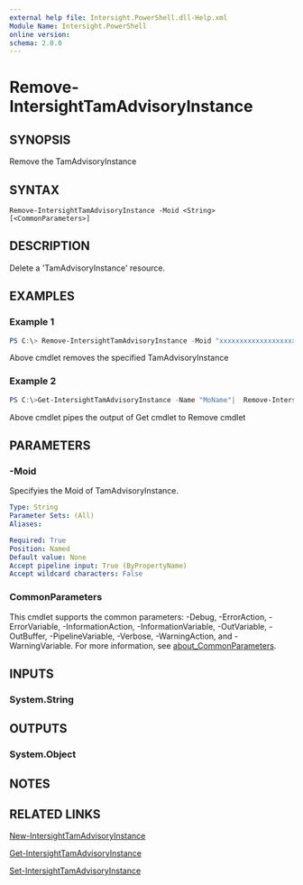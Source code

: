 ```yaml
---
external help file: Intersight.PowerShell.dll-Help.xml
Module Name: Intersight.PowerShell
online version:
schema: 2.0.0
---
```


# Remove-IntersightTamAdvisoryInstance

## SYNOPSIS
Remove the TamAdvisoryInstance

## SYNTAX

```
Remove-IntersightTamAdvisoryInstance -Moid <String> [<CommonParameters>]
```

## DESCRIPTION
Delete a &apos;TamAdvisoryInstance&apos; resource.

## EXAMPLES

### Example 1
```powershell
PS C:\> Remove-IntersightTamAdvisoryInstance -Moid "xxxxxxxxxxxxxxxxxxxxxxxxxxx"
```
Above cmdlet removes the specified TamAdvisoryInstance 

### Example 2
```powershell
PS C:\>Get-IntersightTamAdvisoryInstance -Name "MoName"|  Remove-IntersightTamAdvisoryInstance
```
Above cmdlet pipes the output of Get cmdlet to Remove cmdlet

## PARAMETERS

### -Moid
Specifyies the Moid of TamAdvisoryInstance.

```yaml
Type: String
Parameter Sets: (All)
Aliases:

Required: True
Position: Named
Default value: None
Accept pipeline input: True (ByPropertyName)
Accept wildcard characters: False
```

### CommonParameters
This cmdlet supports the common parameters: -Debug, -ErrorAction, -ErrorVariable, -InformationAction, -InformationVariable, -OutVariable, -OutBuffer, -PipelineVariable, -Verbose, -WarningAction, and -WarningVariable. For more information, see [about_CommonParameters](http://go.microsoft.com/fwlink/?LinkID=113216).

## INPUTS

### System.String

## OUTPUTS

### System.Object
## NOTES

## RELATED LINKS

[New-IntersightTamAdvisoryInstance](./New-IntersightTamAdvisoryInstance.md)

[Get-IntersightTamAdvisoryInstance](./Get-IntersightTamAdvisoryInstance.md)

[Set-IntersightTamAdvisoryInstance](./Set-IntersightTamAdvisoryInstance.md)

